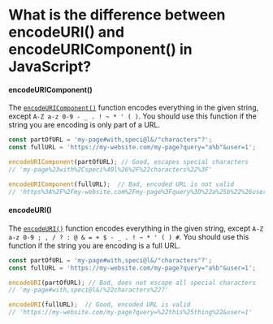 # What is the difference between encodeURI() and encodeURIComponent() in JavaScript?

#### encodeURIComponent()

The [`encodeURIComponent()`](https://developer.mozilla.org/en-US/docs/Web/JavaScript/Reference/Global\_Objects/encodeURIComponent) function encodes everything in the given string, except `A-Z a-z 0-9 - _ . ! ~ * ' ( )`. You should use this function if the string you are encoding is only part of a URL.

```js
const partOfURL = 'my-page#with,speci@l&/"characters"?';
const fullURL = 'https://my-website.com/my-page?query="a%b"&user=1';

encodeURIComponent(partOfURL); // Good, escapes special characters
// 'my-page%23with%2Cspeci%40l%26%2F%22characters%22%3F'

encodeURIComponent(fullURL);  // Bad, encoded URL is not valid
// 'https%3A%2F%2Fmy-website.com%2Fmy-page%3Fquery%3D%22a%25b%22%26user%3D1'
```

#### encodeURI()

The [`encodeURI()`](https://developer.mozilla.org/en-US/docs/Web/JavaScript/Reference/Global\_Objects/encodeURI) function encodes everything in the given string, except `A-Z a-z 0-9 ; , / ? : @ & = + $ - _ . ! ~ * ' ( ) #`. You should use this function if the string you are encoding is a full URL.

```js
const partOfURL = 'my-page#with,speci@l&/"characters"?';
const fullURL = 'https://my-website.com/my-page?query="a%b"&user=1';

encodeURI(partOfURL); // Bad, does not escape all special characters
// 'my-page#with,speci@l&/%22characters%22?'

encodeURI(fullURL);  // Good, encoded URL is valid
// 'https://my-website.com/my-page?query=%22this%25thing%22&user=1'
```
